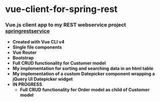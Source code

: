 # vue-client-for-spring-rest

### Vue.js client app to my REST webservice project [springrestservice](https://github.com/UniquelySimilar/springrestservice)
* **Created with Vue CLI v4**
* **Single file components**
* **Vue Router**
* **Bootstrap**
* **Full CRUD functionality for Customer model**
* **My implementation for sorting and searching data in an html table**
* **My implementation of a custom Datepicker component wrapping a jQuery UI Datepicker widget**
* **IN PROGRESS**
    * **Full CRUD functionality for Order model as child of Customer model**
